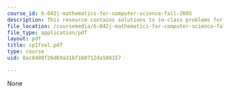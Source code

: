 ```yaml
---
course_id: 6-042j-mathematics-for-computer-science-fall-2005
description: This resource contains solutions to in-class problems for week 1, friday.
file_location: /coursemedia/6-042j-mathematics-for-computer-science-fall-2005/8ac8488f26d69a31bf160712da508157_cp1fsol.pdf
file_type: application/pdf
layout: pdf
title: cp1fsol.pdf
type: course
uid: 8ac8488f26d69a31bf160712da508157

---
```

None